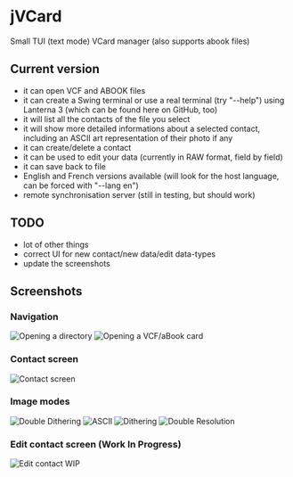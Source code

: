 # jVCard
Small TUI (text mode) VCard manager (also supports abook files)

## Current version

- it can open VCF and ABOOK files
- it can create a Swing terminal or use a real terminal (try "--help") using Lanterna 3 (which can be found here on GitHub, too)
- it will list all the contacts of the file you select
- it will show more detailed informations about a selected contact, including an ASCII art representation of their photo if any
- it can create/delete a contact
- it can be used to edit your data (currently in RAW format, field by field)
- it can save back to file
- English and French versions available (will look for the host language, can be forced with "--lang en")
- remote synchronisation server (still in testing, but should work)

## TODO

- lot of other things
- correct UI for new contact/new data/edit data-types
- update the screenshots

## Screenshots

### Navigation

![Opening a directory](http://nikiroo.be/jvcard/screenshots/open-dir.png)
![Opening a VCF/aBook card](http://nikiroo.be/jvcard/screenshots/open-vcf.png)

### Contact screen

![Contact screen](http://nikiroo.be/jvcard/screenshots/open-contact.png)

### Image modes

![Double Dithering](http://nikiroo.be/jvcard/screenshots/image-dd.png)
![ASCII](http://nikiroo.be/jvcard/screenshots/image-ascii.png)
![Dithering](http://nikiroo.be/jvcard/screenshots/image-dithering.png)
![Double Resolution](http://nikiroo.be/jvcard/screenshots/image-double.png)

### Edit contact screen (Work In Progress)

![Edit contact WIP](http://nikiroo.be/jvcard/screenshots/edit-contact.png)
